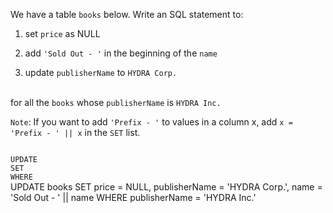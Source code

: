 We have a table `books` below. Write an SQL statement to:

1. set `price` as NULL

2. add `'Sold Out - '` in the beginning of the `name`

3. update `publisherName` to `HYDRA Corp.`
<br><br>

for all the `books` whose `publisherName` is `HYDRA Inc.`

`Note`: If you want to add `'Prefix - '` to values in a column x, add `x = 'Prefix - ' || x` in the `SET` list.



<Editor lang="sql" dbName="students3-v4.db" focusTableAfterRun="books" type="exercise">
<code>
UPDATE
SET
WHERE
</code>

<solution>
UPDATE books
SET    price = NULL,
       publisherName = 'HYDRA Corp.',
       name = 'Sold Out - ' || name
WHERE  publisherName = 'HYDRA Inc.'
</solution>
</Editor>